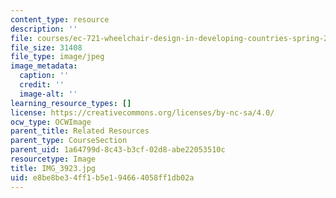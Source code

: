 ```yaml
---
content_type: resource
description: ''
file: courses/ec-721-wheelchair-design-in-developing-countries-spring-2009/e8be8be34ff1b5e194664058ff1db02a_IMG_3923.jpg
file_size: 31408
file_type: image/jpeg
image_metadata:
  caption: ''
  credit: ''
  image-alt: ''
learning_resource_types: []
license: https://creativecommons.org/licenses/by-nc-sa/4.0/
ocw_type: OCWImage
parent_title: Related Resources
parent_type: CourseSection
parent_uid: 1a64799d-8c43-b3cf-02d8-abe22053510c
resourcetype: Image
title: IMG_3923.jpg
uid: e8be8be3-4ff1-b5e1-9466-4058ff1db02a
---
```

